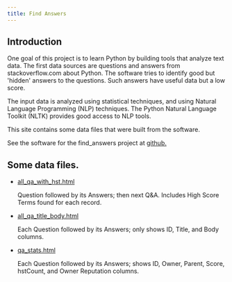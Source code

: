 ```yaml
---
title: Find Answers
---
```


## Introduction

One goal of this project is to learn Python by building tools
that analyze text data. The first data sources are questions and
answers from stackoverflow.com about Python. The software tries
to identify good but 'hidden' answers to the questions. Such
answers have useful data but a low score.

The input data is analyzed using statistical techniques,
and using Natural Language Programming (NLP) techniques.
The Python Natural Language Toolkit (NLTK)
provides good access to NLP tools.

This site contains some data files that were built
from the software.

See the software for the find_answers project at
[github.](https://github.com/clp/learn_python/tree/master/find_answers)

## Some data files.

* [all_qa_with_hst.html](all_qa_with_hst.html)

  Question followed by its Answers; then next Q&A.  Includes High Score Terms
  found for each record.


* [all_qa_title_body.html](all_qa_title_body.html)

  Each Question followed by its Answers; only shows ID, Title, and Body
  columns.

* [qa_stats.html](qa_stats.html)

  Each Question followed by its Answers; shows ID, Owner, Parent,
  Score, hstCount, and Owner Reputation columns.
